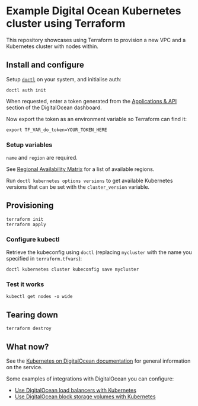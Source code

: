 # Example Digital Ocean Kubernetes cluster using Terraform

This repository showcases using Terraform to provision a new VPC and a Kubernetes cluster with nodes within.

## Install and configure

Setup [`doctl`](https://github.com/digitalocean/doctl) on your system, and initialise auth:

```shell
doctl auth init
```

When requested, enter a token generated from the [Applications & API](https://cloud.digitalocean.com/account/api/tokens) section of the DigitalOcean dashboard.

Now export the token as an environment variable so Terraform can find it:

```shell
export TF_VAR_do_token=YOUR_TOKEN_HERE
```

### Setup variables

`name` and `region` are required.

See [Regional Availability Matrix](https://www.digitalocean.com/docs/platform/availability-matrix/) for a list of available regions.

Run `doctl kubernetes options versions` to get available Kubernetes versions that can be set with the `cluster_version` variable.

## Provisioning

```shell
terraform init
terraform apply
```

### Configure kubectl

Retrieve the kubeconfig using `doctl` (replacing `mycluster` with the name you specified in `terraform.tfvars`):

```shell
doctl kubernetes cluster kubeconfig save mycluster
```

### Test it works

```shell
kubectl get nodes -o wide
```

## Tearing down

```shell
terraform destroy
```

## What now?

See the [Kubernetes on DigitalOcean documentation](https://www.digitalocean.com/docs/kubernetes/) for general information on the service.

Some examples of integrations with DigitalOcean you can configure:

* [Use DigitalOcean load balancers with Kubernetes](https://www.digitalocean.com/docs/kubernetes/how-to/add-load-balancers/)
* [Use DigitalOcean block storage volumes with Kubernetes](https://www.digitalocean.com/docs/kubernetes/how-to/add-volumes/)
